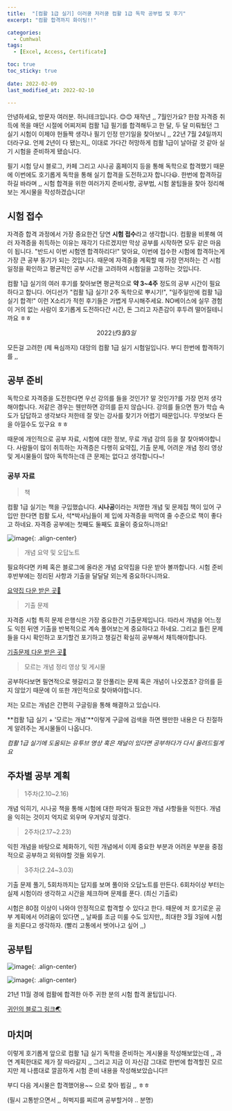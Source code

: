 ```yaml
---
title:  "[컴활 1급 실기] 이러쿵 저러쿵 컴활 1급 독학 공부법 및 후기" 
excerpt: "컴활 합격까지 화이팅!!"

categories:
  - Cumhwal
tags:
  - [Excel, Access, Certificate]

toc: true
toc_sticky: true
 
date: 2022-02-09
last_modified_at: 2022-02-10

---
```


안녕하세요, 방문자 여러분. 허니테크입니다. 😊😊 재작년 ,, 7월인가요? 한참 자격증 취득에 목을 매던 시절에 어찌저찌 컴활 1급 필기를 합격해두고 한 달, 두 달 미뤄뒀던 그 실기 시험이 이제야 헌들짝 생각나 필기 인정 만기일을 찾아보니 ,, 22년 7월 24일까지더라구요. 언제 2년이 다 됐는지,, 이대로 가다간 허망하게 컴활 1급이 날아갈 것 같아 실기 시험을 준비하게 됐습니다. 

필기 시험 당시 블로그, 카페 그리고 시나공 홈페이지 등을 통해 독학으로 합격했기 때문에 이번에도 호기롭게 독학을 통해 실기 합격을 도전하고자 합니다😃. 한번에 합격하길 하길 바라며 ,, 시험 합격을 위한 여러가지 준비사항, 공부법, 시험 꿀팁들을 찾아 정리해보는 게시물을 작성하겠습니다!

## 시험 접수 

자격증 합격 과정에서 가장 중요한건 당연 **시험 접수**라고 생각합니다. 컴활을 비롯해 여러 자격증을 취득하는 이유는 재각기 다르겠지만 막상 공부를 시작하면 모두 같은 마음이 됩니다. "반드시 이번 시험엔 합격하리다!" 맞아요, 이번에 접수한 시험에 합격하는게 가장 큰 공부 동기가 되는 것입니다. 때문에 자격증을 계획할 때 가장 먼저하는 건 시험 일정을 확인하고 평균적인 공부 시간을 고려하여 시험일을 고정하는 것입니다. 

컴활 1급 실기의 여러 후기를 찾아보면 평균적으로 **약 3~4주** 정도의 공부 시간이 필요하다고 합니다. 어디선가 "컴활 1급 실기! 2주 독학으로 뿌시기!", "일주일만에 컴활 1급 실기 합격!" 이런 X소리가 적힌 후기들은 가볍게 무시해주세요. NO베이스에 실무 경험이 거의 없는 사람이 호기롭게 도전하다간 시간, 돈 그리고 자존감이 후두려 떨어질테니까요 ㅎㅎ

$$2022년 3월 3일$$

모든걸 고려한 (제 욕심까지) 대망의 컴활 1급 실기 시험일입니다. 부디 한번에 합격하기를 ,, 

## 공부 준비

독학으로 자격증을 도전한다면 우선 강의를 들을 것인가? 말 것인가?를 가장 먼저 생각해야합니다. 저같은 경우는 웬만하면 강의를 듣지 않습니다. 강의를 들으면 뭔가 학습 속도가 답답하고 생각보다 저한테 잘 맞는 강사를 찾기가 어렵기 때문입니다. 무엇보다 돈을 아낄수도 있구요 ㅎㅎ

때문에 개인적으로 공부 자료, 시험에 대한 정보, 무료 개념 강의 등을 잘 찾아봐야합니다. 사람들이 많이 취득하는 자격증은 다행히 요약집, 기출 문제, 어려운 개념 정리 영상 및 게시물들이 많아 독학하는데 큰 문제는 없다고 생각합니다~!

### 공부 자료 

> 책 

컴활 1급 실기는 책을 구입했습니다. **시나공**이라는 저명한 개념 및 문제집 책이 있어 구입만 한다면 컴활 도사, 석*박사님들이 제 입에 자격증을 떠먹여 줄 수준으로 책이 좋다고 하네요. 자격증 공부에는 첫째도 둘째도 효율이 중요하니까요!

![image](https://user-images.githubusercontent.com/67791317/153322419-0fcb34f9-b948-44d8-aaa6-d4f94a1fd54a.png){: .align-center}

> 개념 요약 및 오답노트  

필요하다면 카페 혹은 블로그에 올라온 개념 요약집을 다운 받아 볼까합니다. 시험 준비 후반부에는 정리된 사항과 기출을 달달달 외는게 중요하다니까요. 

[요약집 다운 받은 곳🧩](https://zziangzzang.tistory.com/78)

> 기출 문제

자격증 시험 특히 문제 은행식은 가장 중요한건 기출문제입니다. 따라서 개념을 어느정도 익힌 뒤엔 기출을 반복적으로 계속 풀어보는게 중요하다고 하네요. 그리고 틀린 문제들을 다시 확인하고 포기할건 포기하고 챙길건 확실히 공부해서 채득해야합니다. 

[기출문제 다운 받은 곳🧩](https://blog.naver.com/PostView.naver?blogId=cyscys80&logNo=222408322322&categoryNo=35&parentCategoryNo=0&viewDate=&currentPage=1&postListTopCurrentPage=1&from=search)

> 모르는 개념 정리 영상 및 게시물

공부하다보면 필연적으로 헷갈리고 잘 안풀리는 문제 혹은 개념이 나오겠죠? 강의를 듣지 않았기 때문에 이 또한 개인적으로 찾아봐야합니다. 

저는 모르는 개념은 간편히 구글링을 통해 해결하고 있습니다. 

**컴활 1급 실기 + '모르는 개념'**이렇게 구글에 검색을 하면 웬만한 내용은 다 친절하게 알려주는 게시물들이 나옵니다. 

*컴활 1급 실기에 도움되는 유투브 영상 혹은 채널이 있다면 공부하다가 다시 올려드릴게요*

## 주차별 공부 계획

> 1주차(2.10~2.16)

개념 익히기, 시나공 책을 통해 시험에 대한 파악과 필요한 개념 사항들을 익힌다. 개념을 익히는 것이지 억지로 외우며 우겨넣지 않겠다. 

> 2주차(2.17~2.23)

익힌 개념을 바탕으로 체화하기, 익힌 개념에서 이제 중요한 부분과 어려운 부분을 중점적으로 공부하고 외워야할 것들 외우기. 

> 3주차(2.24~3.03)

기출 문제 풀기, 5회차까지는 답지를 보며 풀이와 오답노트를 만든다. 6회차이상 부터는 실제 시험이라 생각하고 시간을 체크하며 문제를 푼다. (최신 기출로)

시험은 80점 이상이 나와야 안정적으로 합격할 수 있다고 한다. 때문에 저 호기로운 공부 계획에서 어려움이 있다면 ,, 날짜를 조금 미룰 수도 있지만,, 최대한 3월 3일에 시험을 치룬다고 생각하자. (빨리 고통에서 벗어나고 싶어 ,,)

## 공부팁

![image](https://user-images.githubusercontent.com/67791317/153325713-879fbbd8-ac3c-4f31-91c6-9a6eabf11028.png){: .align-center}

![image](https://user-images.githubusercontent.com/67791317/153325803-b271fe3e-5257-4505-9955-6547eebab8fd.png){: .align-center}

21년 11월 경에 컴활에 합격한 아주 귀한 분의 시험 합격 꿀팁입니다. 

[귀인의 블로그 링크🌏](https://zziangzzang.tistory.com/78)

## 마치며 

이렇게 호기롭게 앞으로 컴활 1급 실기 독학을 준비하는 게시물을 작성해보았는데 ,, 과연 계획한대로 제가 잘 따라갈지 ,, 그리고 지금 이 자신감 그대로 한번에 합격할진 모르지만 제 나름대로 깔끔하게 시험 준비 내용을 작성해보았습니다!!

부디 다음 게시물은 합격했어용~~ 으로 찾아 뵙길 ,, ㅎㅎ 

(필시 고통받으면서 ,, 허벅지를 찌르며 공부할거야 .. 분명)